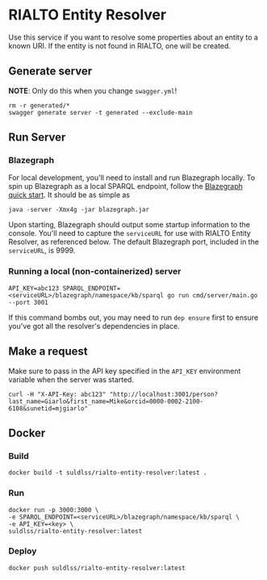 # RIALTO Entity Resolver

Use this service if you want to resolve some properties about an entity to a known URI. If the entity is not found in RIALTO, one will be created.

## Generate server

**NOTE**: Only do this when you change `swagger.yml`!

```
rm -r generated/*
swagger generate server -t generated --exclude-main
```

## Run Server

### Blazegraph

For local development, you'll need to install and run Blazegraph locally. To spin up Blazegraph as a local SPARQL endpoint, follow the [Blazegraph quick start](https://wiki.blazegraph.com/wiki/index.php/Quick_Start). It should be as simple as

```
java -server -Xmx4g -jar blazegraph.jar
```

Upon starting, Blazegraph should output some startup information to the console. You'll need to capture the `serviceURL` for use with RIALTO Entity Resolver, as referenced below. The default Blazegraph port, included in the `serviceURL`, is 9999.

### Running a local (non-containerized) server

```
API_KEY=abc123 SPARQL_ENDPOINT=<serviceURL>/blazegraph/namespace/kb/sparql go run cmd/server/main.go --port 3001
```

If this command bombs out, you may need to run `dep ensure` first to ensure you've got all the resolver's dependencies in place.

## Make a request

Make sure to pass in the API key specified in the `API_KEY` environment variable when the server was started.

```
curl -H "X-API-Key: abc123" "http://localhost:3001/person?last_name=Giarlo&first_name=Mike&orcid=0000-0002-2100-6108&sunetid=mjgiarlo"
```

## Docker

### Build

```
docker build -t suldlss/rialto-entity-resolver:latest .
```

### Run

```
docker run -p 3000:3000 \
-e SPARQL_ENDPOINT=<serviceURL>/blazegraph/namespace/kb/sparql \
-e API_KEY=<key> \
suldlss/rialto-entity-resolver:latest
```

### Deploy

```
docker push suldlss/rialto-entity-resolver:latest
```
